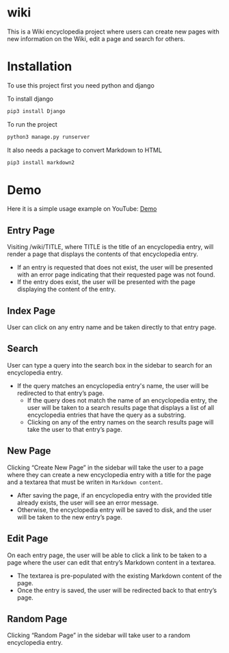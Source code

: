 # wiki
This is a Wiki encyclopedia project where users can create new pages with new information on the Wiki, edit a page and search for others.

# Installation 

To use this project first you need python and django

To install django
```bash
pip3 install Django
```

To run the project
```bash
python3 manage.py runserver
```

It also needs a package to convert Markdown to HTML

```bash
pip3 install markdown2
```
# Demo
Here it is a simple usage example on YouTube: [Demo](https://youtu.be/hpMAJKV1eAM)



## Entry Page
Visiting /wiki/TITLE, where TITLE is the title of an encyclopedia entry, will render a page that displays the contents of that encyclopedia entry.

* If an entry is requested that does not exist, the user will be presented with an error page indicating that their requested page was not found.
* If the entry does exist, the user will be presented with the page displaying the content of the entry.

## Index Page
User can click on any entry name and be taken directly to that entry page.

## Search
User can type a query into the search box in the sidebar to search for an encyclopedia entry.
* If the query matches an encyclopedia entry's name, the user will be redirected to that entry’s page.
    * If the query does not match the name of an encyclopedia entry, the user will be taken to a search results page that displays a list of all encyclopedia entries that have the query as a substring.
    * Clicking on any of the entry names on the search results page will take the user to that entry’s page.

## New Page
Clicking “Create New Page” in the sidebar will take the user to a page where they can create a new encyclopedia entry with a title for the page and a textarea that must be writen in ```Markdown content```.
* After saving the page, if an encyclopedia entry with the provided title already exists, the user will see an error message.
* Otherwise, the encyclopedia entry will be saved to disk, and the user will be taken to the new entry’s page.
  
## Edit Page
On each entry page, the user will be able to click a link to be taken to a page where the user can edit that entry’s Markdown content in a textarea.
* The textarea is pre-populated with the existing Markdown content of the page.
* Once the entry is saved, the user will be redirected back to that entry’s page.

## Random Page
Clicking “Random Page” in the sidebar will take user to a random encyclopedia entry.
